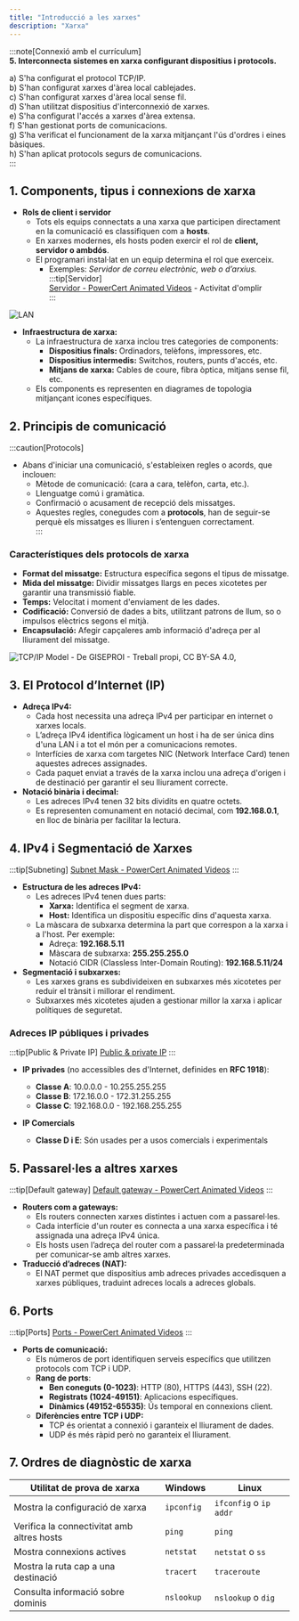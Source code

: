 ```yaml
---  
title: "Introducció a les xarxes"  
description: "Xarxa"  
---  
```


:::note[Connexió amb el currículum]  
**5. Interconnecta sistemes en xarxa configurant dispositius i protocols.**    

a) S'ha configurat el protocol TCP/IP.  
b) S'han configurat xarxes d'àrea local cablejades.  
c) S'han configurat xarxes d'àrea local sense fil.  
d) S'han utilitzat dispositius d'interconnexió de xarxes.  
e) S'ha configurat l'accés a xarxes d'àrea extensa.  
f) S'han gestionat ports de comunicacions.  
g) S'ha verificat el funcionament de la xarxa mitjançant l'ús d'ordres i eines bàsiques.  
h) S'han aplicat protocols segurs de comunicacions.  
:::  

## 1. Components, tipus i connexions de xarxa  
   - **Rols de client i servidor**  
     - Tots els equips connectats a una xarxa que participen directament en la comunicació es classifiquen com a **hosts**.  
     - En xarxes modernes, els hosts poden exercir el rol de **client, servidor o ambdós**.  
     - El programari instal·lat en un equip determina el rol que exerceix.  
       - Exemples: _Servidor de correu electrònic, web o d’arxius._  
:::tip[Servidor]  
[Servidor - PowerCert Animated Videos](https://www.youtube.com/watch?v=UjCDWCeHCzY) - Activitat d'omplir  
:::  

![LAN](https://cdn.prod.website-files.com/620d42e86cb8ec4d0839e59d/6230ee03762e4e5318c33297_61ca0988bf85585f5ccc26b5_Local-Area-Network-Diagram.jpeg)  
   - **Infraestructura de xarxa:**  
     - La infraestructura de xarxa inclou tres categories de components:  
       - **Dispositius finals:** Ordinadors, telèfons, impressores, etc.  
       - **Dispositius intermedis:** Switchos, routers, punts d'accés, etc.  
       - **Mitjans de xarxa:** Cables de coure, fibra òptica, mitjans sense fil, etc.  
     - Els components es representen en diagrames de topologia mitjançant icones específiques.  

## 2. Principis de comunicació  

:::caution[Protocols]  
   - Abans d'iniciar una comunicació, s'estableixen regles o acords, que inclouen:  
     - Mètode de comunicació: (cara a cara, telèfon, carta, etc.).  
     - Llenguatge comú i gramàtica.  
     - Confirmació o acusament de recepció dels missatges.  
     - Aquestes regles, conegudes com a **protocols**, han de seguir-se perquè els missatges es lliuren i s’entenguen correctament.  
:::  

### Característiques dels protocols de xarxa  
 - **Format del missatge:** Estructura específica segons el tipus de missatge.  
 - **Mida del missatge:** Dividir missatges llargs en peces xicotetes per garantir una transmissió fiable.  
 - **Temps:** Velocitat i moment d'enviament de les dades.  
 - **Codificació:** Conversió de dades a bits, utilitzant patrons de llum, so o impulsos elèctrics segons el mitjà.  
 - **Encapsulació:** Afegir capçaleres amb informació d'adreça per al lliurament del missatge.  

![TCP/IP Model - De GISEPROI - Treball propi, CC BY-SA 4.0,](https://upload.wikimedia.org/wikipedia/commons/thumb/7/73/Suite_de_Protocolos_TCPIP.png/531px-Suite_de_Protocolos_TCPIP.png)  

## 3. **El Protocol d’Internet (IP)**  
   - **Adreça IPv4:**  
     - Cada host necessita una adreça IPv4 per participar en internet o xarxes locals.  
     - L’adreça IPv4 identifica lògicament un host i ha de ser única dins d'una LAN i a tot el món per a comunicacions remotes.  
     - Interfícies de xarxa com targetes NIC (Network Interface Card) tenen aquestes adreces assignades.  
     - Cada paquet enviat a través de la xarxa inclou una adreça d'origen i de destinació per garantir el seu lliurament correcte.  
   - **Notació binària i decimal:**  
     - Les adreces IPv4 tenen 32 bits dividits en quatre octets.  
     - Es representen comunament en notació decimal, com **192.168.0.1**, en lloc de binària per facilitar la lectura.  

## 4. **IPv4 i Segmentació de Xarxes**  

:::tip[Subneting]
[Subnet Mask - PowerCert Animated Videos](https://www.youtube.com/watch?v=s_Ntt6eTn94)
:::

   - **Estructura de les adreces IPv4:**  
     - Les adreces IPv4 tenen dues parts:  
       - **Xarxa:** Identifica el segment de xarxa.  
       - **Host:** Identifica un dispositiu específic dins d'aquesta xarxa.  
     - La màscara de subxarxa determina la part que correspon a la xarxa i a l'host. Per exemple:  
       - Adreça: **192.168.5.11**  
       - Màscara de subxarxa: **255.255.255.0**  
       - Notació CIDR (Classless Inter-Domain Routing):  **192.168.5.11/24** 
   - **Segmentació i subxarxes:**  
     - Les xarxes grans es subdivideixen en subxarxes més xicotetes per reduir el trànsit i millorar el rendiment.  
     - Subxarxes més xicotetes ajuden a gestionar millor la xarxa i aplicar polítiques de seguretat.  

### **Adreces IP públiques i privades**  

:::tip[Public & Private IP]
[Public & private IP](https://www.youtube.com/watch?v=po8ZFG0Xc4Q)
:::

- **IP privades** (no accessibles des d'Internet, definides en **RFC 1918**):  
  - **Classe A**: 10.0.0.0 - 10.255.255.255  
  - **Classe B**: 172.16.0.0 - 172.31.255.255  
  - **Classe C**: 192.168.0.0 - 192.168.255.255  

- **IP Comercials**
  - **Classe D i E**: Són usades per a usos comercials i experimentals 


## 5. **Passarel·les a altres xarxes**  

:::tip[Default gateway]
[Default gateway - PowerCert Animated Videos](https://www.youtube.com/watch?v=pCcJFdYNamc)
:::

   - **Routers com a gateways:**  
     - Els routers connecten xarxes distintes i actuen com a passarel·les.  
     - Cada interfície d'un router es connecta a una xarxa específica i té assignada una adreça IPv4 única.  
     - Els hosts usen l’adreça del router com a passarel·la predeterminada per comunicar-se amb altres xarxes.  
   - **Traducció d’adreces (NAT):**  
     - El NAT permet que dispositius amb adreces privades accedisquen a xarxes públiques, traduint adreces locals a adreces globals.  

## 6. **Ports**  

:::tip[Ports]
[Ports - PowerCert Animated Videos](https://www.youtube.com/watch?v=g2fT-g9PX9o)
:::
  - **Ports de comunicació:**  
     - Els números de port identifiquen serveis específics que utilitzen protocols com TCP i UDP.  
      - **Rang de ports**:  
        - **Ben coneguts (0-1023)**: HTTP (80), HTTPS (443), SSH (22).  
        - **Registrats (1024-49151)**: Aplicacions específiques.  
        - **Dinàmics (49152-65535)**: Ús temporal en connexions client.  
      - **Diferències entre TCP i UDP:**  
        - TCP és orientat a connexió i garanteix el lliurament de dades.  
        - UDP és més ràpid però no garanteix el lliurament.  

## 7. **Ordres de diagnòstic de xarxa**  
| **Utilitat de prova de xarxa** | **Windows** | **Linux** |
|-------------------------------|-------------|-----------|
| Mostra la configuració de xarxa | `ipconfig` | `ifconfig` o `ip addr` |
| Verifica la connectivitat amb altres hosts | `ping` | `ping` |
| Mostra connexions actives | `netstat` | `netstat` o `ss` |
| Mostra la ruta cap a una destinació | `tracert` | `traceroute` |
| Consulta informació sobre dominis | `nslookup` | `nslookup` o `dig` |